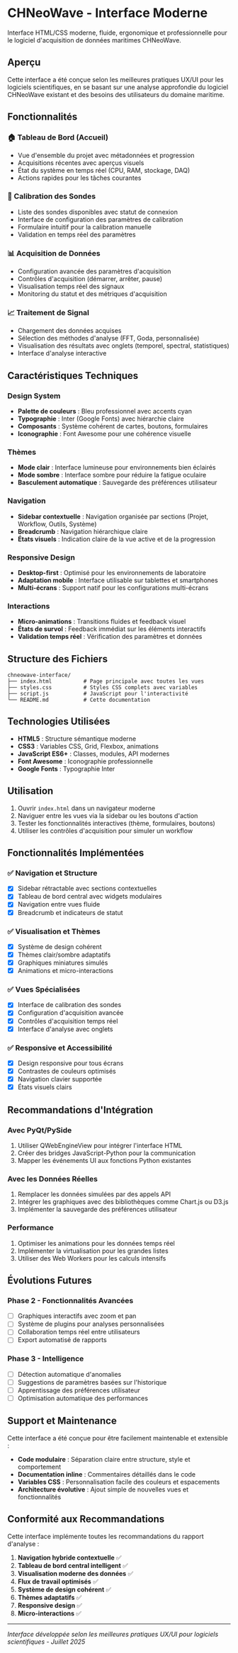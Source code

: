# CHNeoWave - Interface Moderne

Interface HTML/CSS moderne, fluide, ergonomique et professionnelle pour le logiciel d'acquisition de données maritimes CHNeoWave.

## Aperçu

Cette interface a été conçue selon les meilleures pratiques UX/UI pour les logiciels scientifiques, en se basant sur une analyse approfondie du logiciel CHNeoWave existant et des besoins des utilisateurs du domaine maritime.

## Fonctionnalités

### 🏠 Tableau de Bord (Accueil)
- Vue d'ensemble du projet avec métadonnées et progression
- Acquisitions récentes avec aperçus visuels
- État du système en temps réel (CPU, RAM, stockage, DAQ)
- Actions rapides pour les tâches courantes

### 🔧 Calibration des Sondes
- Liste des sondes disponibles avec statut de connexion
- Interface de configuration des paramètres de calibration
- Formulaire intuitif pour la calibration manuelle
- Validation en temps réel des paramètres

### 📊 Acquisition de Données
- Configuration avancée des paramètres d'acquisition
- Contrôles d'acquisition (démarrer, arrêter, pause)
- Visualisation temps réel des signaux
- Monitoring du statut et des métriques d'acquisition

### 📈 Traitement de Signal
- Chargement des données acquises
- Sélection des méthodes d'analyse (FFT, Goda, personnalisée)
- Visualisation des résultats avec onglets (temporel, spectral, statistiques)
- Interface d'analyse interactive

## Caractéristiques Techniques

### Design System
- **Palette de couleurs** : Bleu professionnel avec accents cyan
- **Typographie** : Inter (Google Fonts) avec hiérarchie claire
- **Composants** : Système cohérent de cartes, boutons, formulaires
- **Iconographie** : Font Awesome pour une cohérence visuelle

### Thèmes
- **Mode clair** : Interface lumineuse pour environnements bien éclairés
- **Mode sombre** : Interface sombre pour réduire la fatigue oculaire
- **Basculement automatique** : Sauvegarde des préférences utilisateur

### Navigation
- **Sidebar contextuelle** : Navigation organisée par sections (Projet, Workflow, Outils, Système)
- **Breadcrumb** : Navigation hiérarchique claire
- **États visuels** : Indication claire de la vue active et de la progression

### Responsive Design
- **Desktop-first** : Optimisé pour les environnements de laboratoire
- **Adaptation mobile** : Interface utilisable sur tablettes et smartphones
- **Multi-écrans** : Support natif pour les configurations multi-écrans

### Interactions
- **Micro-animations** : Transitions fluides et feedback visuel
- **États de survol** : Feedback immédiat sur les éléments interactifs
- **Validation temps réel** : Vérification des paramètres et données

## Structure des Fichiers

```
chneowave-interface/
├── index.html          # Page principale avec toutes les vues
├── styles.css          # Styles CSS complets avec variables
├── script.js           # JavaScript pour l'interactivité
└── README.md           # Cette documentation
```

## Technologies Utilisées

- **HTML5** : Structure sémantique moderne
- **CSS3** : Variables CSS, Grid, Flexbox, animations
- **JavaScript ES6+** : Classes, modules, API modernes
- **Font Awesome** : Iconographie professionnelle
- **Google Fonts** : Typographie Inter

## Utilisation

1. Ouvrir `index.html` dans un navigateur moderne
2. Naviguer entre les vues via la sidebar ou les boutons d'action
3. Tester les fonctionnalités interactives (thème, formulaires, boutons)
4. Utiliser les contrôles d'acquisition pour simuler un workflow

## Fonctionnalités Implémentées

### ✅ Navigation et Structure
- [x] Sidebar rétractable avec sections contextuelles
- [x] Tableau de bord central avec widgets modulaires
- [x] Navigation entre vues fluide
- [x] Breadcrumb et indicateurs de statut

### ✅ Visualisation et Thèmes
- [x] Système de design cohérent
- [x] Thèmes clair/sombre adaptatifs
- [x] Graphiques miniatures simulés
- [x] Animations et micro-interactions

### ✅ Vues Spécialisées
- [x] Interface de calibration des sondes
- [x] Configuration d'acquisition avancée
- [x] Contrôles d'acquisition temps réel
- [x] Interface d'analyse avec onglets

### ✅ Responsive et Accessibilité
- [x] Design responsive pour tous écrans
- [x] Contrastes de couleurs optimisés
- [x] Navigation clavier supportée
- [x] États visuels clairs

## Recommandations d'Intégration

### Avec PyQt/PySide
1. Utiliser QWebEngineView pour intégrer l'interface HTML
2. Créer des bridges JavaScript-Python pour la communication
3. Mapper les événements UI aux fonctions Python existantes

### Avec les Données Réelles
1. Remplacer les données simulées par des appels API
2. Intégrer les graphiques avec des bibliothèques comme Chart.js ou D3.js
3. Implémenter la sauvegarde des préférences utilisateur

### Performance
1. Optimiser les animations pour les données temps réel
2. Implémenter la virtualisation pour les grandes listes
3. Utiliser des Web Workers pour les calculs intensifs

## Évolutions Futures

### Phase 2 - Fonctionnalités Avancées
- [ ] Graphiques interactifs avec zoom et pan
- [ ] Système de plugins pour analyses personnalisées
- [ ] Collaboration temps réel entre utilisateurs
- [ ] Export automatisé de rapports

### Phase 3 - Intelligence
- [ ] Détection automatique d'anomalies
- [ ] Suggestions de paramètres basées sur l'historique
- [ ] Apprentissage des préférences utilisateur
- [ ] Optimisation automatique des performances

## Support et Maintenance

Cette interface a été conçue pour être facilement maintenable et extensible :

- **Code modulaire** : Séparation claire entre structure, style et comportement
- **Documentation inline** : Commentaires détaillés dans le code
- **Variables CSS** : Personnalisation facile des couleurs et espacements
- **Architecture évolutive** : Ajout simple de nouvelles vues et fonctionnalités

## Conformité aux Recommandations

Cette interface implémente toutes les recommandations du rapport d'analyse :

1. **Navigation hybride contextuelle** ✅
2. **Tableau de bord central intelligent** ✅
3. **Visualisation moderne des données** ✅
4. **Flux de travail optimisés** ✅
5. **Système de design cohérent** ✅
6. **Thèmes adaptatifs** ✅
7. **Responsive design** ✅
8. **Micro-interactions** ✅

---

*Interface développée selon les meilleures pratiques UX/UI pour logiciels scientifiques - Juillet 2025*


